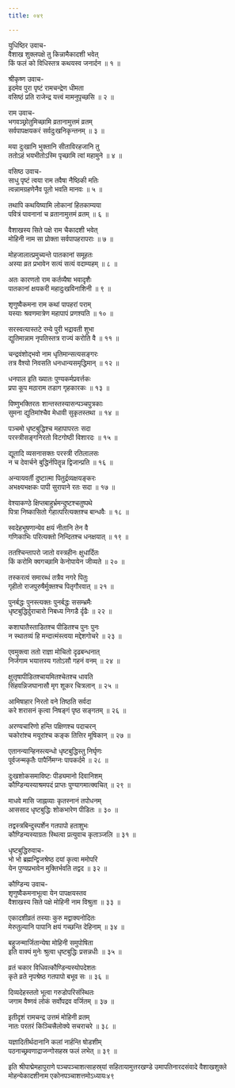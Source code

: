```yaml
---
title: ०४९

---
```

युधिष्ठिर उवाच-  
वैशाख शुक्लपक्षे तु किन्नामैकादशी भवेत्  
किं फलं को विधिस्तत्र कथयस्व जनार्दन ॥ १ ॥


श्रीकृष्ण उवाच-  
इदमेव पुरा पृष्टं रामचन्द्रेण धीमता  
वसिष्ठं प्रति राजेन्द्र यत्त्वं मामनुपृच्छसि ॥ २ ॥


राम उवाच-  
भगवञ्छ्रोतुमिच्छामि व्रतानामुत्तमं व्रतम्  
सर्वपापक्षयकरं सर्वदुःखनिकृन्तनम् ॥ ३ ॥


मया दुःखानि भुक्तानि सीताविरहजानि तु  
ततोऽहं भयभीतोऽस्मि पृच्छामि त्वां महामुने ॥ ४ ॥


वसिष्ठ उवाच-  
साधु पृष्टं त्वया राम तवैषा नैष्ठिकी मतिः  
त्वन्नामग्रहणेनैव पूतो भवति मानवः ॥ ५ ॥


तथापि कथयिष्यामि लोकानां हितकाम्यया  
पवित्रं पावनानां च व्रतानामुत्तमं व्रतम् ॥ ६ ॥


वैशाखस्य सिते पक्षे राम चैकादशी भवेत्  
मोहिनी नाम सा प्रोक्ता सर्वपापहरापराः ॥ ७ ॥


मोहजालात्प्रमुच्यन्ते पातकानां समूहतः  
अस्या व्रत प्रभावेन सत्यं सत्यं वदाम्यहम् ॥ ८ ॥


अतः कारणतो राम कर्तव्यैषा भवादृशैः  
पातकानां क्षयकरी महादुःखविनाशिनी ॥ ९ ॥


शृणुष्वैकमना राम कथां पापहरां पराम्  
यस्याः श्रवणमात्रेण महापापं प्रणश्यति ॥ १० ॥


सरस्वत्यास्तटे रम्ये पुरी भद्रावती शुभा  
द्युतिमान्नाम नृपतिस्तत्र राज्यं करोति वै ॥ ११ ॥


चन्द्रवंशोद्भवो नाम धृतिमान्सत्यसङ्गरः  
तत्र वैश्यो निवसति धनधान्यसमृद्धिमान् ॥ १२ ॥


धनपाल इति ख्यातः पुण्यकर्मप्रवर्त्तकः  
प्रपा कूप मठाराम तडाग गृहकारकः ॥ १३ ॥


विष्णुभक्तिरतः शान्तस्तस्यासन्पञ्चपुत्रकाः  
सुमना द्युतिमांश्चैव मेधावी सुकृतस्तथा ॥ १४ ॥


पञ्चमो धृष्टबुद्धिश्च महापापरतः सदा  
परस्त्रीसङ्गनिरतो विटगोष्ठी विशारदः ॥ १५ ॥


द्यूतादि व्यसनासक्तः परस्त्री रतिलालसः  
न च देवार्चने बुद्धिर्नपितॄन्न द्विजान्प्रति ॥ १६ ॥


अन्यायवर्ती दुष्टात्मा पितुर्द्रव्यक्षयङ्करः  
अभक्ष्यभक्षकः पापी सुरापाने रतः सदा ॥ १७ ॥


वेश्याकण्ठे क्षिप्तबाहुर्भ्रमन्दुष्टश्चतुष्पथे  
पित्रा निष्कासितो गेहात्परित्यक्तश्च बान्धवैः ॥ १८ ॥


स्वदेहभूषणान्येव क्षयं नीतानि तेन वै  
गणिकाभिः परित्यक्तो निन्दितश्च धनक्षयात् ॥ १९ ॥


ततश्चिन्तापरो जातो वस्त्रहीनः क्षुधार्दितः  
किं करोमि क्वगच्छामि केनोपायेन जीव्यते ॥ २० ॥


तस्करत्वं समारब्धं तत्रैव नगरे पितुः  
गृहीतो राजपुरुषैर्मुक्तश्च पितृगौरवात् ॥ २१ ॥


पुनर्बद्धः पुनस्त्यक्तः पुनर्बद्धः ससम्भ्रमैः  
धृष्टबुद्धिर्दुराचारो निबध्य निगडै र्दृढैः ॥ २२ ॥


कशाघातैस्ताडितश्च पीडितश्च पुनः पुनः  
न स्थातव्यं हि मन्दात्मंस्त्वया मद्देशगोचरे ॥ २३ ॥


एवमुक्त्वा ततो राज्ञा मोचितो दृढबन्धनात्  
निर्जगाम भयात्तस्य गतोऽसौ गहनं वनम् ॥ २४ ॥


क्षुत्तृषापीडितश्चायमितश्चेतश्च धावति  
सिंहवन्निजघानासौ मृग शूकर चित्रलान् ॥ २५ ॥


आमिषाहार निरतो वने तिष्ठति सर्वदा  
करे शरासनं कृत्वा निषङ्गं पृष्ठ सङ्गतम् ॥ २६ ॥


अरण्यचारिणो हन्ति पक्षिणश्च पदाचरन्  
चकोरांश्च मयूरांश्च कङ्क तित्तिर मूषिकान् ॥ २७ ॥


एतानन्यान्हिनस्त्यन्धो धृष्टबुद्धिस्तु निर्घृणः  
पूर्वजन्मकृतैः पापैर्निमग्नः पापकर्दमे ॥ २८ ॥


दुःखशोकसमाविष्टः पीड्यमानो दिवानिशम्  
कौण्डिन्यस्याश्रमपदं प्राप्तः पुण्यागमात्क्वचित् ॥ २९ ॥


माधवे मासि जाह्नव्याः कृतस्नानं तपोधनम्  
आससाद धृष्टबुद्धिः शोकभारेण पीडितः ॥ ३० ॥


तद्वस्त्रबिन्दुस्पर्शेन गतपापो हताशुभः  
कौण्डिन्यस्याग्रतः स्थित्वा प्रत्युवाच कृताञ्जलि ॥ ३१ ॥


धृष्टबुद्धिरुवाच-  
भो भो ब्रह्मन्द्विजश्रेष्ठ दयां कृत्वा ममोपरि  
येन पुण्यप्रभावेन मुक्तिर्भवति तद्वद ॥ ३२ ॥


कौण्डिन्य उवाच-  
शृणुष्वैकमनाभूत्वा येन पापक्षयस्तव  
वैशाखस्य सिते पक्षे मोहिनी नाम विश्रुता ॥ ३३ ॥


एकादशीव्रतं तस्याः कुरु मद्वाक्यनोदितः  
मेरुतुल्यानि पापानि क्षयं गच्छन्ति देहिनाम् ॥ ३४ ॥


बहुजन्मार्जितान्येषा मोहिनी समुपोषिता  
इति वाक्यं मुनेः श्रुत्वा धृष्टबुद्धिः प्रसन्नधीः ॥ ३५ ॥


व्रतं चकार विधिवत्कौण्डिन्यस्योपदेशतः  
कृते व्रते नृपश्रेष्ठ गतपापो बभूव सः ॥ ३६ ॥


दिव्यदेहस्ततो भूत्वा गरुडोपरिसंस्थितः  
जगाम वैष्णवं लोकं सर्वोपद्रव वर्जितम् ॥ ३७ ॥


इतीदृशं रामचन्द्र उत्तमं मोहिनी व्रतम्  
नातः परतरं किञ्चित्त्रैलोक्ये सचराचरे ॥ ३८ ॥


यज्ञादितीर्थदानानि कलां नार्हन्ति षोडशीम्  
पठनाच्छ्रवणाद्राजन्गोसहस्र फलं लभेत् ॥ ३९ ॥


इति श्रीपाद्मेमहापुराणे पञ्चपञ्चाशत्साहस्र्यां सहितायामुत्तरखण्डे उमापतिनारदसंवादे वैशाखशुक्ले मोहन्येकादशीनाम एकोनपञ्चाशत्तमोऽध्यायः४९